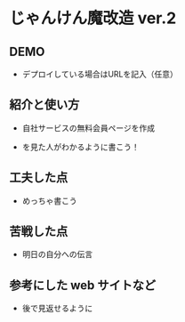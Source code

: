 # じゃんけん魔改造 ver.2

## DEMO

  - デプロイしている場合はURLを記入（任意）

## 紹介と使い方

  - 自社サービスの無料会員ページを作成

  - を見た人がわかるように書こう！

## 工夫した点

  - めっちゃ書こう

## 苦戦した点

  - 明日の自分への伝言

## 参考にした web サイトなど

  - 後で見返せるように